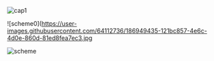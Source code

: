 ![cap1](https://user-images.githubusercontent.com/64112736/186949258-851e4ad1-96e4-48ca-b8f5-1666ebd72356.png)


![scheme0](https://user-images.githubusercontent.com/64112736/186949435-121bc857-4e6c-4d0e-860d-81ed8fea7ec3.jpg


![scheme](https://user-images.githubusercontent.com/64112736/186766256-8ef47087-9edf-4f96-aa14-53925434ba5c.jpg)
